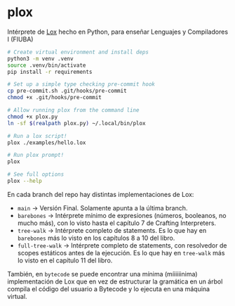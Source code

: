 # plox

Intérprete de [Lox](https://craftinginterpreters.com/) hecho en Python, para enseñar Lenguajes y Compiladores I (FIUBA)

```sh
# Create virtual environment and install deps
python3 -m venv .venv
source .venv/bin/activate
pip install -r requirements

# Set up a simple type checking pre-commit hook
cp pre-commit.sh .git/hooks/pre-commit
chmod +x .git/hooks/pre-commit

# Allow running plox from the command line
chmod +x plox.py
ln -sf $(realpath plox.py) ~/.local/bin/plox

# Run a lox script!
plox ./examples/hello.lox

# Run plox prompt!
plox

# See full options
plox --help
```

En cada branch del repo hay distintas implementaciones de Lox:

- `main` -> Versión Final. Solamente apunta a la última branch.
- `barebones` -> Intérprete mínimo de expresiones (números, booleanos, no mucho más), con lo visto hasta el capítulo 7 de Crafting Interpreters.
- `tree-walk` -> Intérprete completo de statements. Es lo que hay en `barebones` más lo visto en los capítulos 8 a 10 del libro.
- `full-tree-walk` -> Intérprete completo de statements, con resolvedor de scopes estáticos antes de la ejecución. Es lo que hay en `tree-walk` más lo visto en el capítulo 11 del libro.

También, en `bytecode` se puede encontrar una mínima (míiiiiinima) implementación de Lox que en vez de estructurar la gramática en un árbol compila el código del usuario a Bytecode y lo ejecuta en una máquina virtual.
